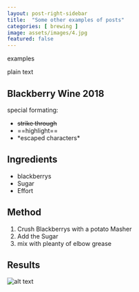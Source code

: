 ```yaml
---
layout: post-right-sidebar
title:  "Some other examples of posts"
categories: [ brewing ]
image: assets/images/4.jpg
featured: false
---
```

examples

plain text

## Blackberry Wine 2018

special formating:

+ ~~strike through~~
+ ==highlight==
+ \*escaped characters\*


## Ingredients

* blackberrys
* Sugar
* Effort

## Method

1. Crush Blackberrys with a potato Masher 
2. Add the Sugar 
3. mix with pleanty of elbow grease


<script src="https://cdn.jsdelivr.net/npm/publicalbum@latest/embed-ui.min.js" async></script>
<div class="pa-gallery-player-widget" style="width:100%; height:480px; display:none;"
  data-link="https://photos.app.goo.gl/g2L1xyNSchj6Ng4E7"
  data-title="Blackberry Wine August 2018"
  data-description="6 new photos added to shared album">
  <img data-src="https://lh3.googleusercontent.com/hjGDgTLKPsKyxO9NEH0S74C8UOvgtyEuuqSnjduPmjrJuxcJpxxqfnHs-Srf5QCHtaL919uCJcmjfk0AFukgcb0I-krj4MSpU-B2TCRIEaZdSFMo08t9MUFg7iBPLPjSx-cr9KO6Olw=w1920-h1080" src="" alt="" />
  <img data-src="https://lh3.googleusercontent.com/gZkeM8GdkHLCg7Yv1Xs99CAmLtVweX3I9EKRipSjiNRNakpdnMwJjR-vktRL48dH11xqPUkno14S46t6OKXu0dv3_nYdwngdwLwnJkMrn4O4WRR3HuNbomXa0QIPYKvx0BWWjNS25tY=w1920-h1080" src="" alt="" />
  <img data-src="https://lh3.googleusercontent.com/99f9V-dvqs99WmmflzJF4RLNExmY5TWfnPb9N5CitAXp0lWOAhCi6xgT6437MaVls3WUK9IuRCjD0M4v_58Tgo71AQdzHZ8NKSDxN18SGsQ6DceNoTn_YtlV-DgenTwVD3XVlioiDTw=w1920-h1080" src="" alt="" />
  <img data-src="https://lh3.googleusercontent.com/1ynfLt7jrE1_FvnBNH9C3pAKmLAB5MeyF_prRV9-QEROpUfbynhT-J96_UCKvk_EeXjfbk5XjnuSI60fwwoeAJmQERDiWN68JIa9xmK5zIREU4f7MkW3H0KGlRxMCqpPWZPmSHTVbAo=w1920-h1080" src="" alt="" />
  <img data-src="https://lh3.googleusercontent.com/vcFQ5K6FJ0IkAasR3Z36e6x5nJg1XFzHwcWMoxusyEuvye2gXSUS8mzQ3xqID3H9cg6bEQK1znaArYla58-CeazMR4B59a1YllrvV46xD1oXEKrb7x23Uv64eGfMaI9v4ziLZXbEPxY=w1920-h1080" src="" alt="" />
  <img data-src="https://lh3.googleusercontent.com/d2SX2tOV2ljf76TVdgTvK6Budy350DI7GGbD6K6Z-IX3VyMJb8fVgfadzwvH2cbxc7WkQEyk9BOiYKbiGGr_Jey0hBSobqzvKlDXPXDW-LGIA9Y4D8T54EEs4nDD16PwOyJYSoz0Fr8=w1920-h1080" src="" alt="" />
</div>

## Results

![alt text](https://lh3.googleusercontent.com/IufUGtb_X__mjS3WMvdmVXG_He6A3AdMChsx5_5-OVFABPioZeg42qNMJfwc6e4VecU5sNmk-NbV0KvTShzLegExzY-jGNW4EFgUdl13c8qVtM-782s3ogn07O3Ao_0vaPuHVSwPcf8=w1920-h1080 "Bottle")
